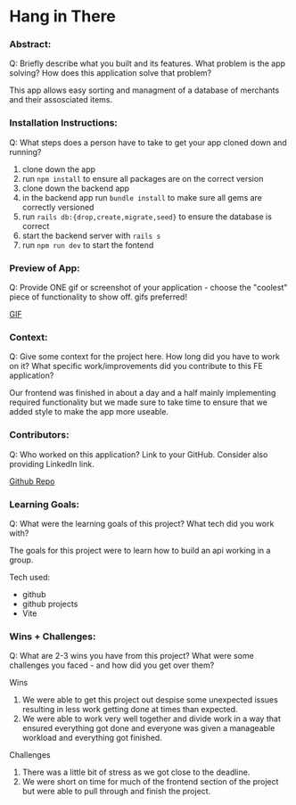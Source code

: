 # Hang in There  

### Abstract:
Q: Briefly describe what you built and its features. What problem is the app solving? How does this application solve that problem?

This app allows easy sorting and managment of a database of merchants and their assosciated items.

### Installation Instructions:
Q: What steps does a person have to take to get your app cloned down and running?

1. clone down the app
2. run `npm install` to ensure all packages are on the correct version
3. clone down the backend app
4. in the backend app run `bundle install` to make sure all gems are correctly versioned
5. run `rails db:{drop,create,migrate,seed}` to ensure the database is correct
6. start the backend server with `rails s` 
7. run `npm run dev` to start the fontend 

### Preview of App:
Q: Provide ONE gif or screenshot of your application - choose the "coolest" piece of functionality to show off. gifs preferred!

[GIF](https://media3.giphy.com/media/v1.Y2lkPTc5MGI3NjExdnFxZzBic2Nqb3kyNmo3d2dibGNpbHpvMW16eTIydTQ3NGJyMTB1NCZlcD12MV9pbnRlcm5hbF9naWZfYnlfaWQmY3Q9Zw/1waUjJM2k1vdkZrvSe/giphy.gif)

### Context:
Q: Give some context for the project here. How long did you have to work on it? What specific work/improvements did you contribute to this FE application?

Our frontend was finished in about a day and a half mainly implementing required functionality but we made sure to take time to ensure that we added style to make the app more useable.

### Contributors:
Q: Who worked on this application? Link to your GitHub. Consider also providing LinkedIn link.

[Github Repo](https://github.com/ontruster74/little-shop-fe-group-starter)

### Learning Goals:
Q: What were the learning goals of this project? What tech did you work with?

The goals for this project were to learn how to build an api working in a group.

Tech used:
* github
* github projects
* Vite

### Wins + Challenges:
Q: What are 2-3 wins you have from this project? What were some challenges you faced - and how did you get over them?

Wins
1. We were able to get this project out despise some unexpected issues resulting in less work getting done at times than expected.
2. We were able to work very well together and divide work in a way that ensured everything got done and everyone was given a manageable workload and everything got finished.

Challenges
1. There was a little bit of stress as we got close to the deadline.
2. We were short on time for much of the frontend section of the project but were able to pull through and finish the project.

